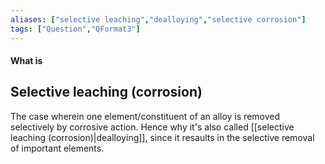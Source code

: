 ```yaml
---
aliases: ["selective leaching","dealloying","selective corrosion"]
tags: ["Question","QFormat3"]
---
```


#### What is
## Selective leaching (corrosion)
The case wherein one element/constituent of an alloy is removed selectively by corrosive action. Hence why it's also called [[selective leaching (corrosion)|dealloying]], since it resaults in the selective removal of important elements.

